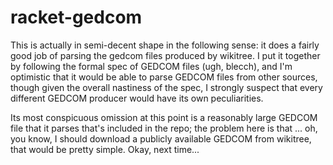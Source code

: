 # racket-gedcom

This is actually in semi-decent shape in the following sense: it
does a fairly good job of parsing the gedcom files produced by wikitree.
I put it together by following the formal spec of GEDCOM files (ugh,
blecch), and I'm optimistic that it would be able to parse GEDCOM files
from other sources, though given the overall nastiness of the spec,
I strongly suspect that every different GEDCOM producer would have its
own peculiarities.

Its most conspicuous omission at this point is a reasonably large GEDCOM
file that it parses that's included in the repo; the problem here is
that ... oh, you know, I should download a publicly available GEDCOM
from wikitree, that would be pretty simple. Okay, next time...
